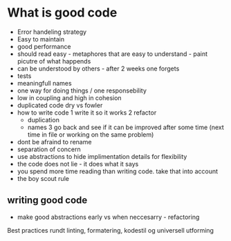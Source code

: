 # What is good code

* Error handeling strategy
* Easy to maintain
* good performance
* should read easy - metaphores that are easy to understand - paint picutre of what happends
* can be understood by others - after 2 weeks one forgets
* tests
* meaningfull names
* one way for doing things / one responsebility
* low in coupling and high in cohesion
* duplicated code dry vs fowler
* how to write code
  1 write it so it works
  2 refactor
    * duplication
    * names
  3 go back and see if it can be improved after some time (next time in file or working on the same problem)
* dont be afraind to rename
* separation of concern
* use abstractions to hide implimentation details for flexibility
* the code does not lie - it does what it says
* you spend more time reading than writing code. take that into account
* the boy scout rule

## writing good code
* make good abstractions early vs when neccesarry - refactoring


Best practices rundt linting, formatering, kodestil og universell utforming